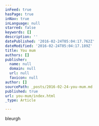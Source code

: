 ```yaml
---
inFeed: true
hasPage: true
inNav: true
inLanguage: null
starred: false
keywords: []
description: ''
datePublished: '2016-02-24T05:04:17.762Z'
dateModified: '2016-02-24T05:04:17.189Z'
title: You mum
authors: []
publisher:
  name: null
  domain: null
  url: null
  favicon: null
author: []
sourcePath: _posts/2016-02-24-you-mum.md
published: true
url: you-mum/index.html
_type: Article

---
```

bleurgh